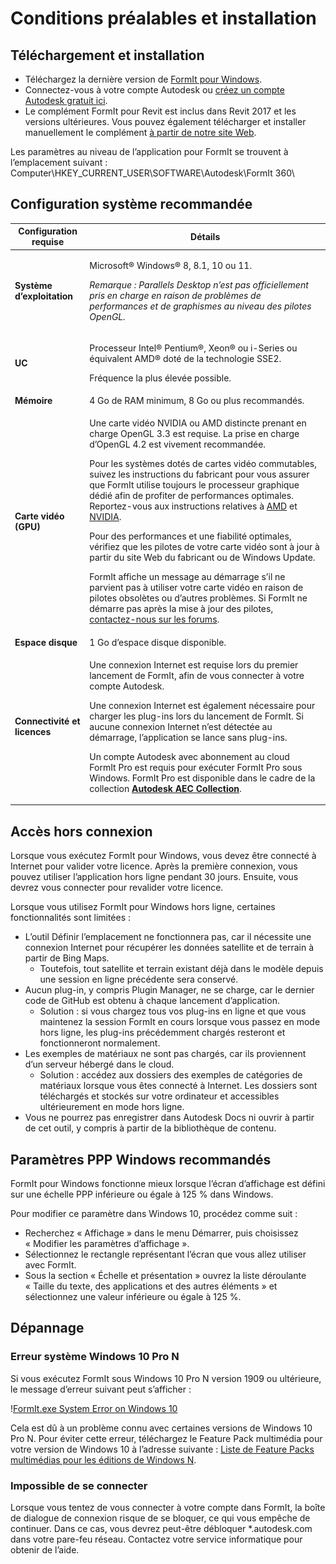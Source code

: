 # Conditions préalables et installation

## Téléchargement et installation

* Téléchargez la dernière version de [FormIt pour Windows](https://formit.autodesk.com/page/download).
* Connectez-vous à votre compte Autodesk ou [créez un compte Autodesk gratuit ici](https://accounts.autodesk.com).
* Le complément FormIt pour Revit est inclus dans Revit 2017 et les versions ultérieures. Vous pouvez également télécharger et installer manuellement le complément [à partir de notre site Web](https://formit.autodesk.com/page/formit-revit).

Les paramètres au niveau de l’application pour FormIt se trouvent à l’emplacement suivant : Computer\\HKEY_CURRENT_USER\\SOFTWARE\\Autodesk\\FormIt 360\\

## Configuration système recommandée

| Configuration requise                    | Détails                                                                                                                                                                                                                                                                                                                                                                                                                                                                                                                                                                                                                                                                                                                                                                                                                                                                                                                 |
| ------------------------------ | ----------------------------------------------------------------------------------------------------------------------------------------------------------------------------------------------------------------------------------------------------------------------------------------------------------------------------------------------------------------------------------------------------------------------------------------------------------------------------------------------------------------------------------------------------------------------------------------------------------------------------------------------------------------------------------------------------------------------------------------------------------------------------------------------------------------------------------------------------------------------------------------------------------------------- |
| **Système d’exploitation**           | <p>Microsoft® Windows® 8, 8.1, 10 ou 11.</p><p><em>Remarque : Parallels Desktop n’est pas officiellement pris en charge en raison de problèmes de performances et de graphismes au niveau des pilotes OpenGL.</em></p>                                                                                                                                                                                                                                                                                                                                                                                                                                                                                                                                                                                                                                                                                                                                     |
| **UC**                        | <p>Processeur Intel® Pentium®, Xeon® ou i-Series ou équivalent AMD® doté de la technologie SSE2.</p><p>Fréquence la plus élevée possible.</p>                                                                                                                                                                                                                                                                                                                                                                                                                                                                                                                                                                                                                                                                                                                                                                    |
| **Mémoire**                     | 4 Go de RAM minimum, 8 Go ou plus recommandés.                                                                                                                                                                                                                                                                                                                                                                                                                                                                                                                                                                                                                                                                                                                                                                                                                                                                            |
| **Carte vidéo (GPU)**           | <p>Une carte vidéo NVIDIA ou AMD distincte prenant en charge OpenGL 3.3 est requise. La prise en charge d’OpenGL 4.2 est vivement recommandée.</p><p>Pour les systèmes dotés de cartes vidéo commutables, suivez les instructions du fabricant pour vous assurer que FormIt utilise toujours le processeur graphique dédié afin de profiter de performances optimales. Reportez-vous aux instructions relatives à <a href="https://www.amd.com/en/support/kb/faq/dh-017">AMD</a> et <a href="http://nvidia.custhelp.com/app/answers/detail/a_id/2615/kw/manage%203d%20settings/related/1">NVIDIA</a>.</p><p>Pour des performances et une fiabilité optimales, vérifiez que les pilotes de votre carte vidéo sont à jour à partir du site Web du fabricant ou de Windows Update.</p><p>FormIt affiche un message au démarrage s’il ne parvient pas à utiliser votre carte vidéo en raison de pilotes obsolètes ou d’autres problèmes. Si FormIt ne démarre pas après la mise à jour des pilotes, <a href="https://forums.autodesk.com/t5/formit-forum/bd-p/142">contactez-nous sur les forums</a>.</p> |
| **Espace disque**                 | 1 Go d’espace disque disponible.                                                                                                                                                                                                                                                                                                                                                                                                                                                                                                                                                                                                                                                                                                                                                                                                                                                                                                   |
| **Connectivité et licences** | <p>Une connexion Internet est requise lors du premier lancement de FormIt, afin de vous connecter à votre compte Autodesk.</p><p>Une connexion Internet est également nécessaire pour charger les plug-ins lors du lancement de FormIt. Si aucune connexion Internet n’est détectée au démarrage, l’application se lance sans plug-ins.</p><p>Un compte Autodesk avec abonnement au cloud FormIt Pro est requis pour exécuter FormIt Pro sous Windows. FormIt Pro est disponible dans le cadre de la collection <a href="https://www.autodesk.com/collections/architecture-engineering-construction/overview"><strong>Autodesk AEC Collection</strong></a>.</p>                                                                                                                                                                                                                                                                                                   |

## Accès hors connexion

Lorsque vous exécutez FormIt pour Windows, vous devez être connecté à Internet pour valider votre licence. Après la première connexion, vous pouvez utiliser l’application hors ligne pendant 30 jours. Ensuite, vous devrez vous connecter pour revalider votre licence.

Lorsque vous utilisez FormIt pour Windows hors ligne, certaines fonctionnalités sont limitées :

* L’outil Définir l’emplacement ne fonctionnera pas, car il nécessite une connexion Internet pour récupérer les données satellite et de terrain à partir de Bing Maps.
  * Toutefois, tout satellite et terrain existant déjà dans le modèle depuis une session en ligne précédente sera conservé.
* Aucun plug-in, y compris Plugin Manager, ne se charge, car le dernier code de GitHub est obtenu à chaque lancement d’application.
  * Solution : si vous chargez tous vos plug-ins en ligne et que vous maintenez la session FormIt en cours lorsque vous passez en mode hors ligne, les plug-ins précédemment chargés resteront et fonctionneront normalement.
* Les exemples de matériaux ne sont pas chargés, car ils proviennent d’un serveur hébergé dans le cloud.
  * Solution : accédez aux dossiers des exemples de catégories de matériaux lorsque vous êtes connecté à Internet. Les dossiers sont téléchargés et stockés sur votre ordinateur et accessibles ultérieurement en mode hors ligne.
* Vous ne pourrez pas enregistrer dans Autodesk Docs ni ouvrir à partir de cet outil, y compris à partir de la bibliothèque de contenu.

## Paramètres PPP Windows recommandés

FormIt pour Windows fonctionne mieux lorsque l’écran d’affichage est défini sur une échelle PPP inférieure ou égale à 125 % dans Windows.

Pour modifier ce paramètre dans Windows 10, procédez comme suit :

* Recherchez « Affichage » dans le menu Démarrer, puis choisissez « Modifier les paramètres d’affichage ».
* Sélectionnez le rectangle représentant l’écran que vous allez utiliser avec FormIt.
* Sous la section « Échelle et présentation » ouvrez la liste déroulante « Taille du texte, des applications et des autres éléments » et sélectionnez une valeur inférieure ou égale à 125 %.

## Dépannage

### Erreur système Windows 10 Pro N

Si vous exécutez FormIt sous Windows 10 Pro N version 1909 ou ultérieure, le message d’erreur suivant peut s’afficher :

\![FormIt.exe System Error on Windows 10](<../.gitbook/assets/windows 10 error message.png>)

Cela est dû à un problème connu avec certaines versions de Windows 10 Pro N. Pour éviter cette erreur, téléchargez le Feature Pack multimédia pour votre version de Windows 10 à l’adresse suivante : [Liste de Feature Packs multimédias pour les éditions de Windows N](https://support.microsoft.com/en-us/topic/media-feature-pack-list-for-windows-n-editions-c1c6fffa-d052-8338-7a79-a4bb980a700a).

### Impossible de se connecter

Lorsque vous tentez de vous connecter à votre compte dans FormIt, la boîte de dialogue de connexion risque de se bloquer, ce qui vous empêche de continuer. Dans ce cas, vous devrez peut-être débloquer *.autodesk.com dans votre pare-feu réseau. Contactez votre service informatique pour obtenir de l’aide.
